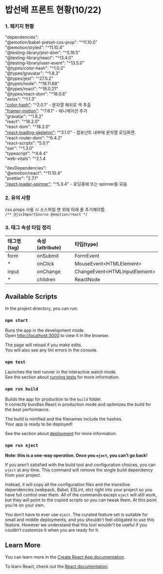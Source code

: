# 밥선배 프론트 현황(10/22)

### 1. 패키지 현황

 "dependencies":\
    "@emotion/babel-preset-css-prop": "^11.10.0"\
    "@emotion/styled": "^11.10.4"\
    "@testing-library/jest-dom": "^5.16.5"\
    "@testing-library/react": "^13.4.0"\
    "@testing-library/user-event": "^13.5.0"\
    "@types/color-hash": "^1.0.2"\
    "@types/gravatar": "^1.8.3"\
    "@types/jest": "^27.5.2"\
    "@types/node": "^16.11.68"\
    "@types/react": "^18.0.21"\
    "@types/react-dom": "^18.0.6"\
    "axios": "^1.1.3"\
    ["color-hash"](https://github.com/zenozeng/color-hash#readme): "^2.0.1" - 문자열 해쉬로 색 추출\
    ["framer-motion"](https://www.framer.com/docs/): "^7.6.1" - 애니메이션 추가\
    "gravatar": "^1.8.2"\
    "react": "^18.2.0"\
    "react-dom": "^18.2.0"\
    ["react-loading-skeleton"](https://github.com/dvtng/react-loading-skeleton): "^3.1.0" - 컴포넌트 내부에 문자열 로딩화면.\
    "react-router-dom": "^6.4.2"\
    "react-scripts": "5.0.1"\
    "swr": "^1.3.0"\
    "typescript": "^4.8.4"\
    "web-vitals": "^2.1.4

 "devDependencies":\
    "@emotion/react": "^11.10.4"\
    "prettier": "2.7.1"\
    ["react-loader-spinner"](https://mhnpd.github.io/react-loader-spinner/): "^5.3.4" - 로딩중에 뜨는 spinner들 모음

### 2. 유의 사항

css props 사용 시 소스파일 맨 위에 아래 줄 추가해야함.\
`````/** @jsxImportSource @emotion/react */`````


### 3. 태그 속성 타입 정리

| 태그명(tag) | 속성(attribute) | 타입(type)                        |
|:---------|:--------------|:--------------------------------|
| form     | onSubmit      | FormEvent                       |
| *        | onClick       | MouseEvent\<HTMLElement\>       |
| input    | onChange      | ChangeEvent\<HTMLInputElement\> |
| *        | children      | ReactNode                       |

## Available Scripts

In the project directory, you can run:

### `npm start`

Runs the app in the development mode.\
Open [http://localhost:3000](http://localhost:3000) to view it in the browser.

The page will reload if you make edits.\
You will also see any lint errors in the console.

### `npm test`

Launches the test runner in the interactive watch mode.\
See the section about [running tests](https://facebook.github.io/create-react-app/docs/running-tests) for more information.

### `npm run build`

Builds the app for production to the `build` folder.\
It correctly bundles React in production mode and optimizes the build for the best performance.

The build is minified and the filenames include the hashes.\
Your app is ready to be deployed!

See the section about [deployment](https://facebook.github.io/create-react-app/docs/deployment) for more information.

### `npm run eject`

**Note: this is a one-way operation. Once you `eject`, you can’t go back!**

If you aren’t satisfied with the build tool and configuration choices, you can `eject` at any time. This command will remove the single build dependency from your project.

Instead, it will copy all the configuration files and the transitive dependencies (webpack, Babel, ESLint, etc) right into your project so you have full control over them. All of the commands except `eject` will still work, but they will point to the copied scripts so you can tweak them. At this point you’re on your own.

You don’t have to ever use `eject`. The curated feature set is suitable for small and middle deployments, and you shouldn’t feel obligated to use this feature. However we understand that this tool wouldn’t be useful if you couldn’t customize it when you are ready for it.

## Learn More

You can learn more in the [Create React App documentation](https://facebook.github.io/create-react-app/docs/getting-started).

To learn React, check out the [React documentation](https://reactjs.org/).
